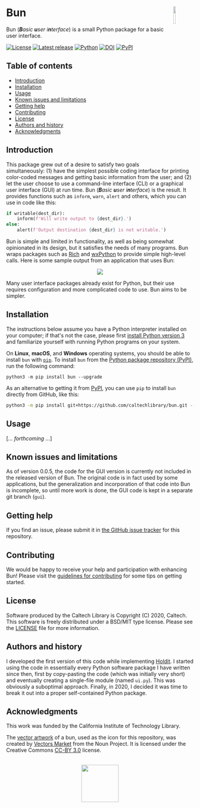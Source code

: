 Bun<img width="11%" align="right" src="https://github.com/caltechlibrary/bun/raw/main/.graphics/bun-icon.png">
===========================================================================

Bun (_**B**asic **u**ser i**n**terface_) is a small Python package for a basic user interface.

[![License](https://img.shields.io/badge/License-BSD%203--Clause-blue.svg?style=flat-square)](https://choosealicense.com/licenses/bsd-3-clause)
[![Latest release](https://img.shields.io/github/v/release/caltechlibrary/bun.svg?style=flat-square&color=b44e88)](https://github.com/caltechlibrary/bun/releases)
[![Python](https://img.shields.io/badge/Python-3.6+-brightgreen.svg?style=flat-square)](http://shields.io)
[![DOI](https://img.shields.io/badge/dynamic/json.svg?label=DOI&style=flat-square&color=lightgray&query=$.metadata.doi&uri=https://data.caltech.edu/api/record/2015)](https://data.caltech.edu/records/2015)
[![PyPI](https://img.shields.io/pypi/v/bun.svg?style=flat-square&color=orange)](https://pypi.org/project/bun/)

Table of contents
-----------------

* [Introduction](#introduction)
* [Installation](#installation)
* [Usage](#usage)
* [Known issues and limitations](#known-issues-and-limitations)
* [Getting help](#getting-help)
* [Contributing](#contributing)
* [License](#license)
* [Authors and history](#authors-and-history)
* [Acknowledgments](#authors-and-acknowledgments)


Introduction
------------

This package grew out of a desire to satisfy two goals simultaneously: (1) have the simplest possible coding interface for printing color-coded messages and getting basic information from the user; and (2) let the user choose to use a command-line interface (CLI) or a graphical user interface (GUI) at run time.  Bun (_**B**asic **u**ser i**n**terface_) is the result.  It provides functions such as `inform`, `warn`, `alert` and others, which you can use in code like this:

```python
if writable(dest_dir):
    inform(f'Will write output to {dest_dir}.')
else:
    alert(f'Output destination {dest_dir} is not writable.')
```

Bun is simple and limited in functionality, as well as being somewhat opinionated in its design, but it satisfies the needs of many programs.  Bun wraps packages such as [Rich](https://rich.readthedocs.io/en/latest/) and [wxPython](https://wxpython.org) to provide simple high-level calls.  Here is some sample output from an application that uses Bun:

<p align="center">
<img src="https://github.com/caltechlibrary/bun/raw/main/.graphics/cli-output-example.png">
</p>

Many user interface packages already exist for Python, but their use requires configuration and more complicated code to use.  Bun aims to be simpler. 


Installation
------------

The instructions below assume you have a Python interpreter installed on your computer; if that's not the case, please first [install Python version 3](INSTALL-Python3.md) and familiarize yourself with running Python programs on your system.

On **Linux**, **macOS**, and **Windows** operating systems, you should be able to install `bun` with [`pip`](https://pip.pypa.io/en/stable/installing/).  To install `bun` from the [Python package repository (PyPI)](https://pypi.org), run the following command:
```
python3 -m pip install bun --upgrade
```

As an alternative to getting it from [PyPI](https://pypi.org), you can use `pip` to install `bun` directly from GitHub, like this:
```sh
python3 -m pip install git+https://github.com/caltechlibrary/bun.git --upgrade
```
 

Usage
-----

[_... forthcoming ..._]


Known issues and limitations
----------------------------

As of version 0.0.5, the code for the GUI version is currently not included in the released version of Bun.  The original code is in fact used by some applications, but the generalization and incorporation of that code into Bun is incomplete, so until more work is done, the GUI code is kept in a separate git branch (`gui`).


Getting help
------------

If you find an issue, please submit it in [the GitHub issue tracker](https://github.com/caltechlibrary/bun/issues) for this repository.


Contributing
------------

We would be happy to receive your help and participation with enhancing Bun!  Please visit the [guidelines for contributing](CONTRIBUTING.md) for some tips on getting started.


License
-------

Software produced by the Caltech Library is Copyright (C) 2020, Caltech.  This software is freely distributed under a BSD/MIT type license.  Please see the [LICENSE](LICENSE) file for more information.


Authors and history
---------------------------

I developed the first version of this code while implementing [Holdit](https://github.com/caltechlibrary/holdit).  I started using the code in essentially every Python software package I have written since then, first by copy-pasting the code (which was initially very short) and eventually creating a single-file module (named `ui.py`).  This was obviously a suboptimal approach.  Finally, in 2020, I decided it was time to break it out into a proper self-contained Python package.


Acknowledgments
---------------

This work was funded by the California Institute of Technology Library.

The [vector artwork](https://thenounproject.com/term/bun/1979298/) of a bun, used as the icon for this repository, was created by [Vectors Market](https://thenounproject.com/vectorsmarket/) from the Noun Project.  It is licensed under the Creative Commons [CC-BY 3.0](https://creativecommons.org/licenses/by/3.0/) license.

<div align="center">
  <br>
  <a href="https://www.caltech.edu">
    <img width="100" height="100" src="https://raw.githubusercontent.com/caltechlibrary/bun/main/.graphics/caltech-round.png">
  </a>
</div>
